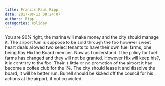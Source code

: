 ```yaml
---
title: Francis Paul Ripp
date: 2017-09-13 08:24:07
authors: Ripp
categories: Holiday
---
```


 You are 90% right, the marina will make money and the city should manage it. The airport fuel is suppose to be sold through the fbo however sweet heart deals allowed two select tenants to have their own fuel farms, one being Ray Hix the Board member. Now as I understand it the policy for fuel farms has changed and they will not be granted.  However Hix will keep his?, it is contrary to the fbo. Their is little or no promotion of the airport it has become a coffee club for the 1%. The city should lease it and dissolve the board, it will be better run. Burrell should be kicked off the council for his actions at the airport, if not convicted.